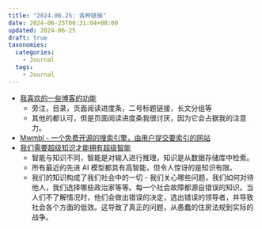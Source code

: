 ```yaml
---
title: "2024.06.25: 各种链接"
date: 2024-06-25T00:31:04+08:00
updated: 2024-06-25
draft: true
taxonomies:
  categories:
    - Journal
  tags:
    - Journal
---
```


- [我喜欢的一些博客的功能](https://danilafe.com/blog/blog_microfeatures/)
  - 旁注，目录，页面阅读进度条，二号标题链接，长文分组等
  - 其他的都认可，但是页面阅读进度条我很讨厌，因为它会占据我的注意力。
- [Mwmbl - 一个免费开源的搜索引擎，由用户提交要索引的网站](https://www.youtube.com/watch?v=-x9MtadE9wY)
- [我们需要超级知识才能拥有超级智能](https://exa.ai/blog/superknowledge)
  - 智能与知识不同，智能是对输入进行推理，知识是从数据存储库中检索。
  - 所有最近的先进 AI 模型都具有高智能，但令人惊讶的是知识有限。
  - 我们的知识构成了我们社会中的一切 - 我们关心哪些问题，我们如何对待他人，我们选择哪些政治家等等。每一个社会故障都源自错误的知识。当人们不了解情况时，他们会做出错误的决定，选出错误的领导者，并导致社会各个方面的低效。这导致了真正的问题，从愚蠢的住房法规到实际的战争。
